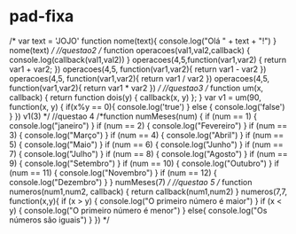 # pad-fixa

/*
var text = 'JOJO'
function nome(text){
console.log("Olá " + text + "!")
}
nome(text)
*/
//questao2
/*
function operacoes(val1,val2,callback)
{
console.log(callback(val1,val2))
}
operacoes(4,5,function(var1,var2)
{
return var1 + var2;
})
operacoes(4,5, function(var1,var2){
return var1 - var2
})
operacoes(4,5, function(var1,var2){
return var1 / var2
})
operacoes(4,5, function(var1,var2){
return var1 * var2
})
*/
//questao3
/*
function um(x, callback) {
return function dois(y) {
callback(x, y)
};
}
var v1 = um(90, function(x, y) {
if(x%y == 0){
console.log('true')
}
else
{
console.log('false')
}
})
v1(3)
*/
//questao 4
/*function numMeses(num) {
if (num == 1) {
console.log("janeiro")
}
if (num == 2) {
console.log("Fevereiro")
}
if (num == 3) {
console.log("Março")
}
if (num == 4) {
console.log("Abril")
}
if (num == 5) {
console.log("Maio")
}
if (num == 6) {
console.log("Junho")
}
if (num == 7) {
console.log("Julho")
}
if (num == 8) {
console.log("Agosto")
}
if (num == 9) {
console.log("Setembro")
}
if (num == 10) {
console.log("Outubro")
}
if (num == 11) {
console.log("Novembro")
}
if (num == 12) {
console.log("Dezembro")
}
}
numMeses(7)
*/
//questao 5
/*
function numeros(num1,num2, callback)
{
return callback(num1,num2)
}
numeros(7,7, function(x,y){
if (x > y) {
console.log("O primeiro número é maior")
}
if (x < y) {
console.log("O primeiro número é menor")
}
else{
console.log("Os números são iguais")
}
})
*/
